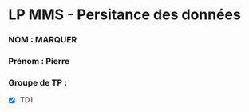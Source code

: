 # LP MMS - Persitance des données

### NOM : MARQUER
### Prénom : Pierre
### Groupe de TP : 
- [x] TD1